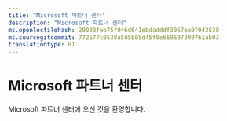 ```yaml
---
title: "Microsoft 파트너 센터"
description: "Microsoft 파트너 센터"
ms.openlocfilehash: 29030feb75f946d641ebdadddf3067ea0f043838
ms.sourcegitcommit: 772577c0538a5d5b05d45f0e669697209761ab03
translationtype: HT
---
```

# <a name="microsoft-partner-center"></a>Microsoft 파트너 센터

Microsoft 파트너 센터에 오신 것을 환영합니다.